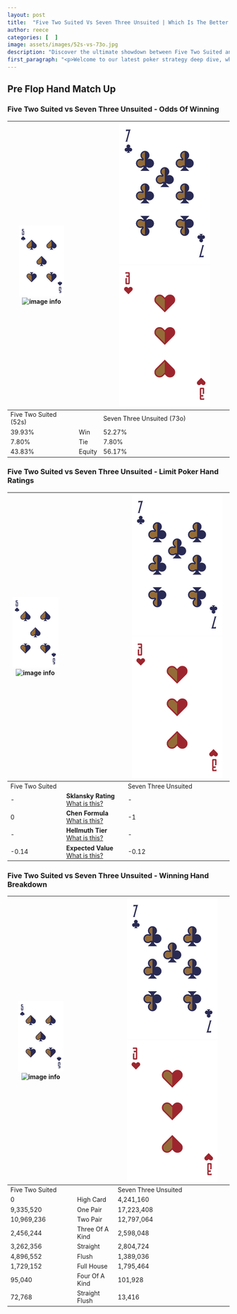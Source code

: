 ```yaml
---
layout: post
title:  "Five Two Suited Vs Seven Three Unsuited | Which Is The Better Hand In Poker? A Complete Guide"
author: reece
categories: [  ]
image: assets/images/52s-vs-73o.jpg
description: "Discover the ultimate showdown between Five Two Suited and Seven Three Unsuited in poker! Uncover the odds, strategies, and scenarios where one hand triumphs over the other. Get ready to up your poker game with this thrilling analysis."
first_paragraph: "<p>Welcome to our latest poker strategy deep dive, where we're pitting two distinct hands against each other in a high-stakes showdown: Five Two Suited vs Seven Three Unsuited.</p><p>In the dynamic world of poker, every decision counts, and knowing which hand holds the upper hand is key to your success at the table.</p><p>In this article, we'll dissect these two hands, explore the scenarios where one dominates the other, and equip you with the knowledge to make strategic choices that can tip the odds in your favor.</p><p>Get ready to unravel the intriguing dynamics of these poker hands and elevate your game to new heights.</p>"
---
```




[comment]: # (sp0)

## Pre Flop Hand Match Up

<div class="table hand-ratings" markdown="1"> 



### Five Two Suited vs Seven Three Unsuited - Odds Of Winning


    
| ![image info](assets/images/hand1/5.png) ![image info](assets/images/hand1/2s.png) |  | ![image info](assets/images/hand2/7.png) ![image info](assets/images/hand2/3o.png) |
| -------- | -------- | -------- |
| Five Two Suited (52s) |  | Seven Three Unsuited (73o) |
| 39.93% | Win | 52.27% |
| 7.80% | Tie | 7.80% |
| 43.83% | Equity | 56.17% |




[comment]: # (sp1)



### Five Two Suited vs Seven Three Unsuited - Limit Poker Hand Ratings


    
| ![image info](assets/images/hand1/5.png) ![image info](assets/images/hand1/2s.png) |  | ![image info](assets/images/hand2/7.png) ![image info](assets/images/hand2/3o.png) |
| -------- | -------- | -------- |
| Five Two Suited |  | Seven Three Unsuited |
| - | **Sklansky Rating** [What is this?](/sklansky-rating-explained) | - |
| 0 | **Chen Formula** [What is this?](/chen-formula-explained) | -1 |
| - | **Hellmuth Tier** [What is this?](/Hellmuth-tier-explained) | - |
| -0.14 | **Expected Value** [What is this?](/expected-value-explained) | -0.12 |




[comment]: # (sp2)



### Five Two Suited vs Seven Three Unsuited - Winning Hand Breakdown


    
| ![image info](assets/images/hand1/5.png) ![image info](assets/images/hand1/2s.png) |  | ![image info](assets/images/hand2/7.png) ![image info](assets/images/hand2/3o.png) |
| -------- | -------- | -------- |
| Five Two Suited |  | Seven Three Unsuited |
| 0 | High Card | 4,241,160 |
| 9,335,520 | One Pair | 17,223,408 |
| 10,969,236 | Two Pair | 12,797,064 |
| 2,456,244 | Three Of A Kind | 2,598,048 |
| 3,262,356 | Straight | 2,804,724 |
| 4,896,552 | Flush | 1,389,036 |
| 1,729,152 | Full House | 1,795,464 |
| 95,040 | Four Of A Kind | 101,928 |
| 72,768 | Straight Flush | 13,416 |




[comment]: # (sp3)



</div>

[comment]: # (sp4)



[comment]: # (sp5)

